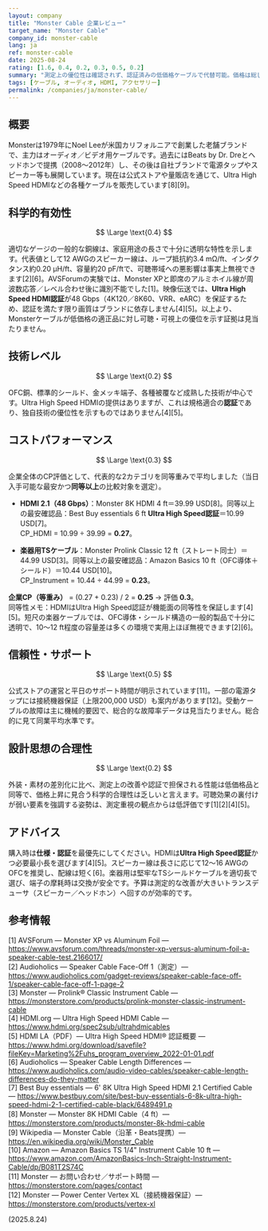 ```yaml
---
layout: company
title: "Monster Cable 企業レビュー"
target_name: "Monster Cable"
company_id: monster-cable
lang: ja
ref: monster-cable
date: 2025-08-24
rating: [1.6, 0.4, 0.2, 0.3, 0.5, 0.2]
summary: "測定上の優位性は確認されず、認証済みの低価格ケーブルで代替可能。価格は総じて高め"
tags: [ケーブル, オーディオ, HDMI, アクセサリー]
permalink: /companies/ja/monster-cable/
---
```


## 概要

Monsterは1979年にNoel Leeが米国カリフォルニアで創業した老舗ブランドで、主力はオーディオ／ビデオ用ケーブルです。過去にはBeats by Dr. Dreとヘッドホンで提携（2008〜2012年）し、その後は自社ブランドで電源タップやスピーカー等も展開しています。現在は公式ストアや量販店を通じて、Ultra High Speed HDMIなどの各種ケーブルを販売しています[8][9]。

## 科学的有効性

$$ \Large \text{0.4} $$

適切なゲージの一般的な銅線は、家庭用途の長さで十分に透明な特性を示します。代表値として12 AWGのスピーカー線は、ループ抵抗約3.4 mΩ/ft、インダクタンス約0.20 µH/ft、容量約20 pF/ftで、可聴帯域への悪影響は事実上無視できます[2][6]。AVSForumの実験では、Monster XPと即席のアルミホイル線が周波数応答／レベル合わせ後に識別不能でした[1]。映像伝送では、**Ultra High Speed HDMI認証**が48 Gbps（4K120／8K60、VRR、eARC）を保証するため、認証を満たす限り画質はブランドに依存しません[4][5]。以上より、Monsterケーブルが低価格の適正品に対し可聴・可視上の優位を示す証拠は見当たりません。

## 技術レベル

$$ \Large \text{0.2} $$

OFC銅、標準的シールド、金メッキ端子、各種被覆など成熟した技術が中心です。Ultra High Speed HDMIの提供はありますが、これは規格適合の**認証**であり、独自技術の優位性を示すものではありません[4][5]。

## コストパフォーマンス

$$ \Large \text{0.3} $$

企業全体のCP評価として、代表的な2カテゴリを同等重みで平均しました（当日入手可能な最安かつ**同等以上**の比較対象を選定）。

- **HDMI 2.1（48 Gbps）**：Monster 8K HDMI 4 ft＝39.99 USD[8]。同等以上の最安確認品：Best Buy essentials 6 ft **Ultra High Speed認証**＝10.99 USD[7]。  
  CP_HDMI = 10.99 ÷ 39.99 = **0.27**。

- **楽器用TSケーブル**：Monster Prolink Classic 12 ft（ストレート同士）＝44.99 USD[3]。同等以上の最安確認品：Amazon Basics 10 ft（OFC導体＋シールド）＝10.44 USD[10]。  
  CP_Instrument = 10.44 ÷ 44.99 = **0.23**。

**企業CP（等重み）** = (0.27 + 0.23) / 2 = **0.25** → 評価 **0.3**。  
同等性メモ：HDMIはUltra High Speed認証が機能面の同等性を保証します[4][5]。短尺の楽器ケーブルでは、OFC導体・シールド構造の一般的製品で十分に透明で、10〜12 ft程度の容量差は多くの環境で実用上ほぼ無視できます[2][6]。

## 信頼性・サポート

$$ \Large \text{0.5} $$

公式ストアの運営と平日のサポート時間が明示されています[11]。一部の電源タップには接続機器保証（上限200,000 USD）も案内があります[12]。受動ケーブルの故障は主に機械的要因で、総合的な故障率データは見当たりません。総合的に見て同業平均水準です。

## 設計思想の合理性

$$ \Large \text{0.2} $$

外装・素材の差別化に比べ、測定上の改善や認証で担保される性能は低価格品と同等で、価格上昇に見合う科学的合理性は乏しいと言えます。可聴効果の裏付けが弱い要素を強調する姿勢は、測定重視の観点からは低評価です[1][2][4][5]。

## アドバイス

購入時は**仕様・認証**を最優先にしてください。HDMIは**Ultra High Speed認証**かつ必要最小長を選びます[4][5]。スピーカー線は長さに応じて12〜16 AWGのOFCを推奨し、配線は短く[6]。楽器用は堅牢なTSシールドケーブルを適切長で選び、端子の摩耗時は交換が安全です。予算は測定的な改善が大きいトランスデューサ（スピーカー／ヘッドホン）へ回すのが効率的です。

## 参考情報

[1] AVSForum — Monster XP vs Aluminum Foil — https://www.avsforum.com/threads/monster-xp-versus-aluminum-foil-a-speaker-cable-test.2166017/  
[2] Audioholics — Speaker Cable Face-Off 1（測定）— https://www.audioholics.com/gadget-reviews/speaker-cable-face-off-1/speaker-cable-face-off-1-page-2  
[3] Monster — Prolink® Classic Instrument Cable — https://monsterstore.com/products/prolink-monster-classic-instrument-cable  
[4] HDMI.org — Ultra High Speed HDMI Cable — https://www.hdmi.org/spec2sub/ultrahdmicables  
[5] HDMI LA（PDF）— Ultra High Speed HDMI® 認証概要 — https://www.hdmi.org/download/savefile?fileKey=Marketing%2Fuhs_program_overview_2022-01-01.pdf  
[6] Audioholics — Speaker Cable Length Differences — https://www.audioholics.com/audio-video-cables/speaker-cable-length-differences-do-they-matter  
[7] Best Buy essentials — 6' 8K Ultra High Speed HDMI 2.1 Certified Cable — https://www.bestbuy.com/site/best-buy-essentials-6-8k-ultra-high-speed-hdmi-2-1-certified-cable-black/6489491.p  
[8] Monster — Monster 8K HDMI Cable（4 ft）— https://monsterstore.com/products/monster-8k-hdmi-cable  
[9] Wikipedia — Monster Cable（沿革・Beats提携）— https://en.wikipedia.org/wiki/Monster_Cable  
[10] Amazon — Amazon Basics TS 1/4" Instrument Cable 10 ft — https://www.amazon.com/AmazonBasics-Inch-Straight-Instrument-Cable/dp/B081T2S74C  
[11] Monster — お問い合わせ／サポート時間 — https://monsterstore.com/pages/contact  
[12] Monster — Power Center Vertex XL（接続機器保証）— https://monsterstore.com/products/vertex-xl

(2025.8.24)

